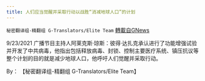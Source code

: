 ```yaml
---
title: 人们应当觉醒并采取行动以战胜“消减地球人口”的计划
---
```

`秘密翻译组-精翻组 G-Translators/Elite Team` [轉載自GNews](https://gnews.org/zh-hans/1557545/)

9/23/2021 广播节目主持人阿莱克斯·琼斯：彼得·达扎克承认进行了功能增强试验并开发了中共病毒，他指出包括释放病毒、封锁、控制主要医疗系统、镇压抗议等整个计划的目的就是减少地球人口，他呼吁人们觉醒并采取行动。

By： 【秘密翻译组-精翻组 G-Translators/Elite Team】
